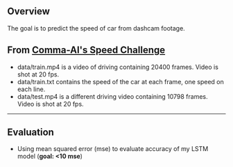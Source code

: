 ## Overview

The goal is to predict the speed of car from dashcam footage.

From [Comma-AI's Speed Challenge](https://github.com/commaai/speedchallenge)
---
* data/train.mp4 is a video of driving containing 20400 frames. Video is shot at 20 fps.
* data/train.txt contains the speed of the car at each frame, one speed on each line.
* data/test.mp4 is a different driving video containing 10798 frames. Video is shot at 20 fps.
---
## Evaluation
- Using mean squared error (mse) to evaluate accuracy of my LSTM model (**goal: <10 mse**)


